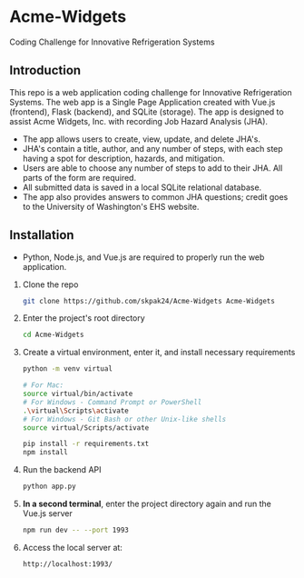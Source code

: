 # Acme-Widgets
Coding Challenge for Innovative Refrigeration Systems

## Introduction
This repo is a web application coding challenge for Innovative Refrigeration Systems. The web app is a Single Page Application created with Vue.js (frontend), Flask (backend), and SQLite (storage). The app is designed to assist Acme Widgets, Inc. with recording Job Hazard Analysis (JHA).

- The app allows users to create, view, update, and delete JHA's.
- JHA's contain a title, author, and any number of steps, with each step having a spot for description, hazards, and mitigation.
- Users are able to choose any number of steps to add to their JHA. All parts of the form are required.
- All submitted data is saved in a local SQLite relational database.
- The app also provides answers to common JHA questions; credit goes to the University of Washington's EHS website.

## Installation

* Python, Node.js, and Vue.js are required to properly run the web application.

1. Clone the repo
   ```sh
   git clone https://github.com/skpak24/Acme-Widgets Acme-Widgets
   ```
2. Enter the project's root directory
   ```sh
   cd Acme-Widgets
   ```
3. Create a virtual environment, enter it, and install necessary requirements
   ```sh
   python -m venv virtual
   
   # For Mac:
   source virtual/bin/activate
   # For Windows - Command Prompt or PowerShell
   .\virtual\Scripts\activate
   # For Windows - Git Bash or other Unix-like shells
   source virtual/Scripts/activate

   pip install -r requirements.txt
   npm install
   ```
4. Run the backend API
   ```sh
   python app.py
   ```
5. **In a second terminal**, enter the project directory again and run the Vue.js server
   ```sh
   npm run dev -- --port 1993
   ```
6. Access the local server at:
   ```sh
   http://localhost:1993/
   ```
